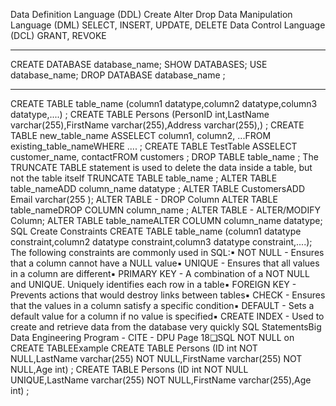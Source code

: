 Data Definition Language (DDL)
Create
Alter
Drop
Data Manipulation Language (DML)
SELECT, INSERT, UPDATE, DELETE
Data Control Language (DCL)
GRANT, REVOKE

---

CREATE DATABASE database_name;
SHOW DATABASES;
USE database_name;
DROP DATABASE database_name ;

---

CREATE TABLE table_name (column1 datatype,column2 datatype,column3 datatype,....) ;
CREATE TABLE Persons (PersonID int,LastName varchar(255),FirstName varchar(255),Address varchar(255),) ;
CREATE TABLE new_table_name ASSELECT column1, column2, ...FROM existing_table_nameWHERE .... ;
CREATE TABLE TestTable ASSELECT customer_name, contactFROM customers ;
DROP TABLE table_name ;
The TRUNCATE TABLE statement is used to delete the data inside a table, but not the table itself
TRUNCATE TABLE table_name ;
ALTER TABLE table_nameADD column_name datatype ;
ALTER TABLE CustomersADD Email varchar(255 );
ALTER TABLE - DROP Column
ALTER TABLE table_nameDROP COLUMN column_name ;
ALTER TABLE - ALTER/MODIFY Column;
ALTER TABLE table_nameALTER COLUMN column_name datatype;
SQL Create Constraints
CREATE TABLE table_name (column1 datatype constraint,column2 datatype constraint,column3 datatype constraint,....);
The following constraints are commonly used in SQL:▪ NOT NULL - Ensures that a column cannot have a NULL value▪ UNIQUE - Ensures that all values in a column are different▪ PRIMARY KEY - A combination of a NOT NULL and UNIQUE. Uniquely identifies each row in a table▪ FOREIGN KEY - Prevents actions that would destroy links between tables▪ CHECK - Ensures that the values in a column satisfy a specific condition▪ DEFAULT - Sets a default value for a column if no value is specified▪ CREATE INDEX - Used to create and retrieve data from the database very quickly
SQL StatementsBig Data Engineering Program - CITE - DPU Page 18❑SQL NOT NULL on CREATE TABLEExample     CREATE TABLE Persons (ID int NOT NULL,LastName varchar(255) NOT NULL,FirstName varchar(255) NOT NULL,Age int) ;
CREATE TABLE Persons (ID int NOT NULL UNIQUE,LastName varchar(255) NOT NULL,FirstName varchar(255),Age int) ;
